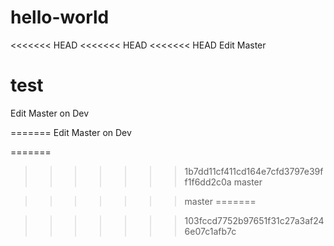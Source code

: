 # hello-world


<<<<<<< HEAD
<<<<<<< HEAD
<<<<<<< HEAD
Edit Master

test
=======
Edit Master on Dev


=======
Edit Master on Dev


=======
>>>>>>> 1b7dd11cf411cd164e7cfd3797e39ff1f6dd2c0a
>>>>>>> master


>>>>>>> master
=======


>>>>>>> 103fccd7752b97651f31c27a3af246e07c1afb7c
